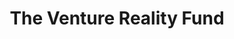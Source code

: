 ---
layout: firm_page
title: "The Venture Reality Fund"
id: "thevrfund.com"
permalink: "/theventurerealityfundthevrfund.com/"
website: "https://www.thevrfund.com"
offices: "Burlingame (United States)"
investment_stages: "Seed, Series A"
portfolio_companies: "Obsess, 8th Wall, Phiar Technologies, AIR (AI Redefined), Alter, Owlchemy Labs, Spaces, Torch 3D, Beat Saber"
portfolio_link: "https://www.thevrfund.com/portfolio"
investment_markets: "AI, Spatial Computing, Consumer, Enterprise, Infrastructure, Development Platforms, Content, Applications, Gaming, Social, Music, Storytelling, Animation, UGC, Entertainment, Big Data, Collaboration, Design, Education, eCommerce, Industrial Infrastructure, Machine Learning, Computer Vision, NLP, Photogrammetry, Volumetric Capture, GPU Optimization, Cloud Streaming"
founded_year: "2016"
description: "The Venture Reality Fund invests globally at the intersection of immersive, spatial, and intelligent computing for consumer and enterprise sectors. They invest in visionary founders and innovative solutions across a variety of sectors. As a founder-friendly firm, they provide mentorship and support to early-stage startups."
linkedin: "https://www.linkedin.com/company/the-venture-reality-fund-the-vr-fund/about/"
twitter: "https://twitter.com/TheVRFund"
instagram: ""
team_page: "https://www.thevrfund.com/about"
investor_type: "Venture Capital"
crunchbase: "https://www.crunchbase.com/organization/venture-reality-fund"
pitchbook: "https://pitchbook.com/profiles/investor/154240-03"

# SEO Optimization
meta_title: "The Venture Reality Fund - VC Firm - projectstartups.com"
meta_description: "The Venture Reality Fund, The Venture Reality Fund invests globally at the intersection of immersive, spatial, and intelligent computing for consumer and enterprise sectors. Th..."
meta_keywords: "The Venture Reality Fund, AI, Spatial Computing, Consumer, Enterprise, Infrastructure, Development Platforms, Content, Applications, Gaming, Social, Music, Storytelling, Animation, UGC, Entertainment, Big Data, Collaboration, Design, Education, eCommerce, Industrial Infrastructure, Machine Learning, Computer Vision, NLP, Photogrammetry, Volumetric Capture, GPU Optimization, Cloud Streaming, VC firm, venture capital, startup investor, projectstartups.com"
canonical_url: "https://vc.projectstartups.com/theventurerealityfundthevrfund.com/"
---